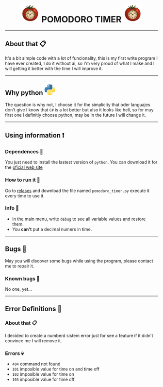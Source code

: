 
<h1 align="center">  
 <img src="resources/logo.png" alt="App logo" width="60">
 POMODORO TIMER
 <img src="resources/logo.png" alt="App logo" width="60">
</h1>

---

## About that :clipboard:
It's a bit simple code with a lot of funcionality, this is my first write program I have ever created, I do it without ai, so I'm very proud of what I make and I will getting it better with the time I will improve it.

---

## Why python <img src="resources/python.png" alt="python logo" width="35" height="35">
The question is why not, I choose it for the simplicity that oder languajes don't give I know that `C#` is a lot better but also it looks like hell, so for muy first one I definitly choose python, may be in the future I will change it.

---

## Using information :exclamation:

### Dependences :scroll:
You just need to install the lastest version of `python`. You can download it for the [oficial web site](https://www.python.org/downloads/)

### How to run it :runner:
Go to [relases](https://github.com/theGeorge404/pomodoro-timer/releases) and download the file named `pomodoro_timer.py` execute it every time to use it. 

### Info :eyes:
- In the main menu, write `debug` to see all variable values and restore them.
 - You **can't** put a decimal numers in time.
---
## Bugs :bug:
May you will discover some bugs while using the program, please contact me to repair it.

### Known bugs :anger:
No one, yet...

---
## Error Definitions :book:

### About that :clipboard:
I decided to create a numberd sistem error just for see a feature if it didn't convince me I will remove it.

### Errors :skull:

- `404` command not found
- `101` imposible value for time on and time off
- `102` imposible value for time on
- `103` imposible value for time off


